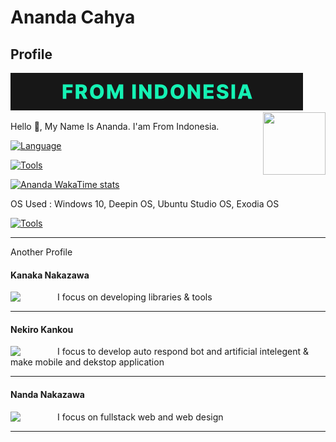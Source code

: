 # Ananda Cahya 

## Profile

<img src="https://raw.githubusercontent.com/NandaNakazawa/NandaNakazawa/main/assets/standard.gif">

<img align="right" width="100" height="100" src="https://avatars.githubusercontent.com/AnandaCahya">

Hello 👋, My Name Is Ananda. I'am From Indonesia.

[![Language](https://skillicons.dev/icons?i=js,html,css,ts,cpp,py,php,java,ruby)](https://skillicons.dev)

[![Tools](https://skillicons.dev/icons?i=vscode,visualstudio,androidstudio,figma,blender,unity)](https://skillicons.dev)

[![Ananda WakaTime stats](https://github-readme-stats.vercel.app/api/wakatime?username=AnandaCahya&theme=tokyonight)](https://github.com/AnandaCahya)

OS Used : Windows 10, Deepin OS, Ubuntu Studio OS, Exodia OS

[![Tools](https://skillicons.dev/icons?i=windows,debian,ubuntu,arch)](https://skillicons.dev)

-----

Another Profile

#### Kanaka Nakazawa

[<img align="left" src="https://avatars.githubusercontent.com/KanakaNakazawa" width=75 />](https://github.com/KanakaNakazawa) I focus on developing libraries & tools

------

#### Nekiro Kankou

[<img align="left" src="https://avatars.githubusercontent.com/NekiroKankou" width=75 />](https://github.com/NekiroKankou) I focus to develop auto respond bot and artificial intelegent & make mobile and dekstop application

--------

#### Nanda Nakazawa

[<img align="left" src="https://avatars.githubusercontent.com/NandaNakazawa" width=75 />](https://github.com/NandaNakazawa) I focus on fullstack web and web design

-------
